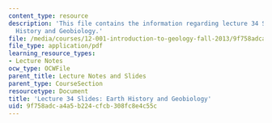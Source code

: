 ```yaml
---
content_type: resource
description: 'This file contains the information regarding lecture 34 Slides: Earth
  History and Geobiology.'
file: /media/courses/12-001-introduction-to-geology-fall-2013/9f758adca4a5b224cfcb308fc8e4c55c_MIT12_001F13_Lec34Slides.pdf
file_type: application/pdf
learning_resource_types:
- Lecture Notes
ocw_type: OCWFile
parent_title: Lecture Notes and Slides
parent_type: CourseSection
resourcetype: Document
title: 'Lecture 34 Slides: Earth History and Geobiology'
uid: 9f758adc-a4a5-b224-cfcb-308fc8e4c55c
---
```

